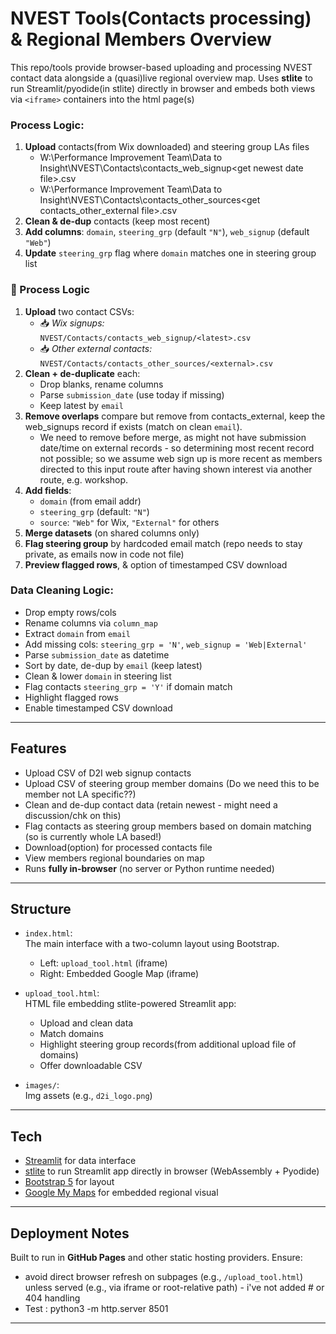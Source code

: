 # NVEST Tools(Contacts processing) & Regional Members Overview

This repo/tools provide browser-based uploading and processing NVEST contact data alongside a (quasi)live regional overview map. 
Uses **stlite** to run Streamlit/pyodide(in stlite) directly in browser and embeds both views via `<iframe>` containers into the html page(s) 

### Process Logic:

1. **Upload** contacts(from Wix downloaded) and steering group LAs files
    - W:\Performance Improvement Team\Data to Insight\NVEST\Contacts\contacts_web_signup\<get newest date file>.csv
    - W:\Performance Improvement Team\Data to Insight\NVEST\Contacts\contacts_other_sources\<get contacts_other_external file>.csv
2. **Clean & de-dup** contacts (keep most recent)  
3. **Add columns**: `domain`, `steering_grp` (default `"N"`), `web_signup` (default `"Web"`)  
4. **Update** `steering_grp` flag where `domain` matches one in steering group list  

### 🔄 Process Logic

1. **Upload** two contact CSVs:
   - 📥 *Wix signups:*  
     `NVEST/Contacts/contacts_web_signup/<latest>.csv`
   - 📥 *Other external contacts:*  
     `NVEST/Contacts/contacts_other_sources/<external>.csv`
2. **Clean + de-duplicate** each:
   - Drop blanks, rename columns
   - Parse `submission_date` (use today if missing)
   - Keep latest by `email`
3. **Remove overlaps** compare but remove from contacts_external, keep the web_signups record if exists (match on clean `email`). 
   - We need to remove before merge, as might not have submission date/time on external records - so determining most recent record not possible; so we assume web sign up is more recent as members directed to this input route after having shown interest via another route, e.g. workshop.       
4. **Add fields**:
   - `domain` (from email addr)  
   - `steering_grp` (default: `"N"`)  
   - `source`: `"Web"` for Wix, `"External"` for others
5. **Merge datasets** (on shared columns only)
6. **Flag steering group** by hardcoded email match (repo needs to stay private, as emails now in code not file)
7. **Preview flagged rows**, & option of timestamped CSV download

### Data Cleaning Logic:

- Drop empty rows/cols  
- Rename columns via `column_map`  
- Extract `domain` from `email`  
- Add missing cols: `steering_grp = 'N'`, `web_signup = 'Web|External'`  
- Parse `submission_date` as datetime  
- Sort by date, de-dup by `email` (keep latest)  
- Clean & lower `domain` in steering list  
- Flag contacts `steering_grp = 'Y'` if domain match  
- Highlight flagged rows  
- Enable timestamped CSV download


---

## Features

- Upload CSV of D2I web signup contacts  
- Upload CSV of steering group member domains (Do we need this to be member not LA specific??) 
- Clean and de-dup contact data (retain newest - might need a discussion/chk on this)  
- Flag contacts as steering group members based on domain matching (so is currently whole LA based!)  
- Download(option) for processed contacts file  
- View members regional boundaries on map
- Runs **fully in-browser** (no server or Python runtime needed)

---

## Structure

- `index.html`:  
  The main interface with a two-column layout using Bootstrap.  
  - Left: `upload_tool.html` (iframe)  
  - Right: Embedded Google Map (iframe)

- `upload_tool.html`:  
  HTML file embedding stlite-powered Streamlit app:
  - Upload and clean data
  - Match domains
  - Highlight steering group records(from additional upload file of domains)
  - Offer downloadable CSV

- `images/`:  
  Img assets (e.g., `d2i_logo.png`)

---

## Tech

- [Streamlit](https://streamlit.io) for data interface  
- [stlite](https://github.com/whitphx/stlite) to run Streamlit app directly in browser (WebAssembly + Pyodide)  
- [Bootstrap 5](https://getbootstrap.com) for layout  
- [Google My Maps](https://www.google.com/mymaps) for embedded regional visual

---

## Deployment Notes

Built to run in **GitHub Pages** and other static hosting providers. Ensure:

- avoid direct browser refresh on subpages (e.g., `/upload_tool.html`) unless served (e.g., via iframe or root-relative path) - i've not added # or 404 handling
- Test : python3 -m http.server 8501

---
